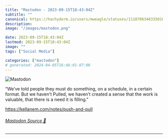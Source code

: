 ```yaml
---
title: "Mastodon - 2023-09-15T18:43:04Z"
subtitle: ""
canonical: https://hachyderm.io/users/mweagle/statuses/111070634633501019
description:
image: "/images/mastodon.png"

date: 2023-09-15T18:43:04Z
lastmod: 2023-09-15T18:43:04Z
image: ""
tags: ["Social Media"]

categories: ["mastodon"]
# generated: 2024-04-05T16:46:01-07:00
---
```

![Mastodon](/images/mastodon.png)

<p>“We’ve told people they must do something, on a schedule, in a certain format. But we haven’t Pulled, we haven’t created a sense that the work is valuable, that there is a need it is filling.”</p><p><a href="https://kellanem.com/notes/push-and-pull" target="_blank" rel="nofollow noopener noreferrer" translate="no"><span class="invisible">https://</span><span class="ellipsis">kellanem.com/notes/push-and-pu</span><span class="invisible">ll</span></a></p>


###### [Mastodon Source 🐘](https://hachyderm.io/@mweagle/111070634633501019)

___
